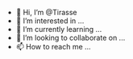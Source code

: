 - 👋 Hi, I’m @Tirasse
- 👀 I’m interested in ...
- 🌱 I’m currently learning ...
- 💞️ I’m looking to collaborate on ...
- 📫 How to reach me ...

<!---
Tirasse/Tirasse is a ✨ special ✨ repository because its `README.md` (this file) appears on your GitHub profile.
You can click the Preview link to take a look at your changes.
--->
